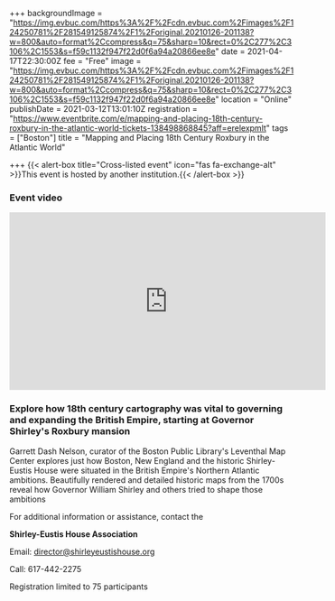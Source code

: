 +++
backgroundImage = "https://img.evbuc.com/https%3A%2F%2Fcdn.evbuc.com%2Fimages%2F124250781%2F281549125874%2F1%2Foriginal.20210126-201138?w=800&auto=format%2Ccompress&q=75&sharp=10&rect=0%2C277%2C3106%2C1553&s=f59c1132f947f22d0f6a94a20866ee8e"
date = 2021-04-17T22:30:00Z
fee = "Free"
image = "https://img.evbuc.com/https%3A%2F%2Fcdn.evbuc.com%2Fimages%2F124250781%2F281549125874%2F1%2Foriginal.20210126-201138?w=800&auto=format%2Ccompress&q=75&sharp=10&rect=0%2C277%2C3106%2C1553&s=f59c1132f947f22d0f6a94a20866ee8e"
location = "Online"
publishDate = 2021-03-12T13:01:10Z
registration = "https://www.eventbrite.com/e/mapping-and-placing-18th-century-roxbury-in-the-atlantic-world-tickets-138498868845?aff=erelexpmlt"
tags = ["Boston"]
title = "Mapping and Placing 18th Century Roxbury in the Atlantic World"

+++
{{< alert-box title="Cross-listed event" icon="fas fa-exchange-alt" >}}This event is hosted by another institution.{{< /alert-box >}}

### Event video

<iframe width="560" height="315" src="https://www.youtube.com/embed/yzCnKLnbJy0" title="YouTube video player" frameborder="0" allow="accelerometer; autoplay; clipboard-write; encrypted-media; gyroscope; picture-in-picture" allowfullscreen></iframe>

### **Explore how 18th century cartography was vital to governing and expanding the British Empire, starting at Governor Shirley's Roxbury mansion**

Garrett Dash Nelson, curator of the Boston Public Library's Leventhal Map Center explores just how Boston, New England and the historic Shirley-Eustis House were situated in the British Empire's Northern Atlantic ambitions. Beautifully rendered and detailed historic maps from the 1700s reveal how Governor William Shirley and others tried to shape those ambitions

For additional information or assistance, contact the

**Shirley-Eustis House Association**

Email: director@shirleyeustishouse.org

Call: 617-442-2275

Registration limited to 75 participants